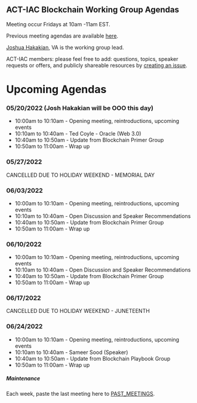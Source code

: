 ## ACT-IAC Blockchain Working Group Agendas

Meeting occur Fridays at 10am -11am EST.

Previous meeting agendas are available [here](./previous_agendas/).

[Joshua Hakakian](https://github.com/jhakakian), VA is the working group lead.

ACT-IAC members: please feel free to add: questions, topics, speaker requests or offers, and publicly
shareable resources by [creating an issue](https://github.com/ACT-IAC-BWG/agendas/issues).

# Upcoming Agendas

### 05/20/2022 (Josh Hakakian will be OOO this day)

* 10:00am to 10:10am - Opening meeting, reintroductions, upcoming events
* 10:10am to 10:40am - Ted Coyle - Oracle (Web 3.0)
* 10:40am to 10:50am - Update from Blockchain Primer Group
* 10:50am to 11:00am - Wrap up

### 05/27/2022

CANCELLED DUE TO HOLIDAY WEEKEND - MEMORIAL DAY

### 06/03/2022

* 10:00am to 10:10am - Opening meeting, reintroductions, upcoming events
* 10:10am to 10:40am - Open Discussion and Speaker Recommendations
* 10:40am to 10:50am - Update from Blockchain Primer Group
* 10:50am to 11:00am - Wrap up

### 06/10/2022

* 10:00am to 10:10am - Opening meeting, reintroductions, upcoming events
* 10:10am to 10:40am - Open Discussion and Speaker Recommendations
* 10:40am to 10:50am - Update from Blockchain Primer Group
* 10:50am to 11:00am - Wrap up

### 06/17/2022
CANCELLED DUE TO HOLIDAY WEEKEND - JUNETEENTH

### 06/24/2022

* 10:00am to 10:10am - Opening meeting, reintroductions, upcoming events
* 10:10am to 10:40am - Sameer Sood (Speaker)
* 10:40am to 10:50am - Update from Blockchain Playbook Group
* 10:50am to 11:00am - Wrap up

##### Maintenance

Each week, paste the last meeting here to [PAST_MEETINGS](./previous_agendas/).
